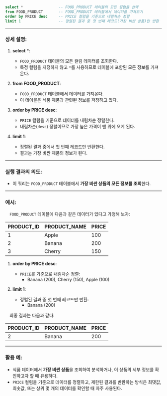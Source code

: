 ```sql
select *                -- FOOD_PRODUCT 테이블의 모든 컬럼을 선택
from FOOD_PRODUCT       -- FOOD_PRODUCT 테이블에서 데이터를 가져오기
order by PRICE desc     -- PRICE 컬럼을 기준으로 내림차순 정렬
limit 1                 -- 정렬된 결과 중 첫 번째 레코드(가장 비싼 상품)만 반환
```

---

### 상세 설명:

1. **select** *:
   - `FOOD_PRODUCT` 테이블의 모든 컬럼 데이터를 조회한다.
   - 특정 컬럼을 지정하지 않고 `*`를 사용하므로 테이블에 포함된 모든 정보를 가져온다.

2. **from FOOD_PRODUCT**:
   - `FOOD_PRODUCT` 테이블에서 데이터를 가져온다.
   - 이 테이블은 식품 제품과 관련된 정보를 저장하고 있다.

3. **order by PRICE desc**:
   - `PRICE` 컬럼을 기준으로 데이터를 내림차순 정렬한다.
   - 내림차순(`desc`) 정렬이므로 가장 높은 가격이 맨 위에 오게 된다.

4. **limit 1**:
   - 정렬된 결과 중에서 첫 번째 레코드만 반환한다.
   - 결과는 가장 비싼 제품의 정보가 된다.

---

### 실행 결과의 의도:

- 이 쿼리는 `FOOD_PRODUCT` 테이블에서 **가장 비싼 상품의 모든 정보를 조회**한다.

---

### 예시:

&emsp;`FOOD_PRODUCT` 테이블에 다음과 같은 데이터가 있다고 가정해 보자:

| PRODUCT_ID | PRODUCT_NAME   | PRICE |
|------------|----------------|-------|
| 1          | Apple          | 100   |
| 2          | Banana         | 200   |
| 3          | Cherry         | 150   |

1. **order by PRICE desc**:
   - `PRICE`를 기준으로 내림차순 정렬:
     - Banana (200), Cherry (150), Apple (100)

2. **limit 1**:
   - 정렬된 결과 중 첫 번째 레코드만 반환:
     - Banana (200)

&emsp;최종 결과는 다음과 같다:

| PRODUCT_ID | PRODUCT_NAME | PRICE |
|------------|--------------|-------|
| 2          | Banana       | 200   |

---

### 활용 예:

- 식품 데이터에서 **가장 비싼 상품**을 조회하여 분석하거나, 이 상품의 세부 정보를 확인하고자 할 때 유용하다.
- `PRICE` 컬럼을 기준으로 데이터를 정렬하고, 제한된 결과를 반환하는 방식은 최댓값, 최솟값, 또는 상위 몇 개의 데이터를 확인할 때 자주 사용된다.